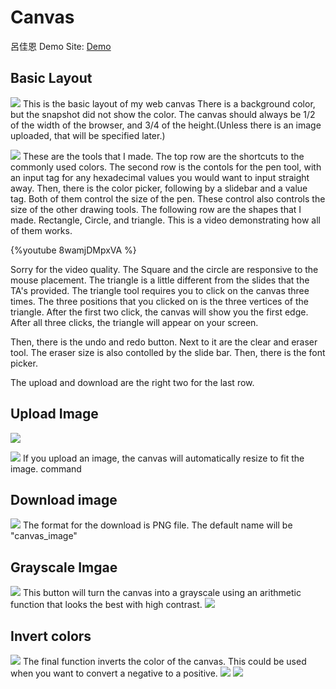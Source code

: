 # Canvas
呂佳恩
Demo Site: [Demo](https://108062135.gitlab.io/AS_01_WebCanvas/)
## Basic Layout
![](https://i.imgur.com/gcGR1xO.png)
This is the basic layout of my web canvas
There is a background color, but the snapshot did not show the color.
The canvas should always be 1/2 of the width of the browser, and 3/4 of the height.(Unless there is an image uploaded, that will be specified later.)

![](https://i.imgur.com/mlVoAHY.png)
These are the tools that I made. 
The top row are the shortcuts to the commonly used colors.
The second row is the contols for the pen tool, with an input tag for any hexadecimal values you would want to input straight away. Then, there is the color picker, following by a slidebar and a value tag. Both of them control the size of the pen. These control also controls the size of the other drawing tools.
The following row are the shapes that I made. Rectangle, Circle, and triangle.
This is a video demonstrating how all of them works.

{%youtube 8wamjDMpxVA %}

Sorry for the video quality.
The Square and the circle are responsive to the mouse placement.
The triangle is a little different from the slides that the TA's provided.
The triangle tool requires you to click on the canvas three times. The three positions that you clicked on is the three vertices of the triangle.
After the first two click, the canvas will show you the first edge. After all three clicks, the triangle will appear on your screen.

Then, there is the undo and redo button. Next to it are the clear and eraser tool. The eraser size is also contolled by the slide bar. Then, there is the font picker.

The upload and download are the right two for the last row.

## Upload Image
![](https://i.imgur.com/zsSzabb.png)

![](https://i.imgur.com/9vQboXx.jpg)
If you upload an image, the canvas will automatically resize to fit the image. 
    command 
    
## Download image
![](https://i.imgur.com/QilFjDN.png)
The format for the download is PNG file. The default name will be "canvas_image"
## Grayscale Imgae
![](https://i.imgur.com/r6xiFqg.png)
This button will turn the canvas into a grayscale using an arithmetic function that looks the best with high contrast.
![](https://i.imgur.com/lOoCLKf.png)


## Invert colors
![](https://i.imgur.com/1F4iP3m.png)
The final function inverts the color of the canvas. This could be used when you want to convert a negative to a positive. 
![](https://i.imgur.com/Bh0RClr.jpg)
![](https://i.imgur.com/X3jzrhv.jpg)
